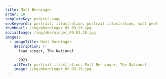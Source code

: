 ```yaml
---
title: Matt Berninger
order: 10
templateKey: project-page
seoKeywords: portrait, illustration, portrait illustration, matt peet illustration
thumbnail: /img/mberninger_09.03.20.jpg
socialImage: /img/mberninger_09.03.20.jpg
images:
  - imageTitle: Matt Berninger
    description: |-
      lead singer, The National

      2021
    altText: portrait illustration, Matt Berninger, The National
    image: /img/mberninger_09.03.20.jpg
---
```

